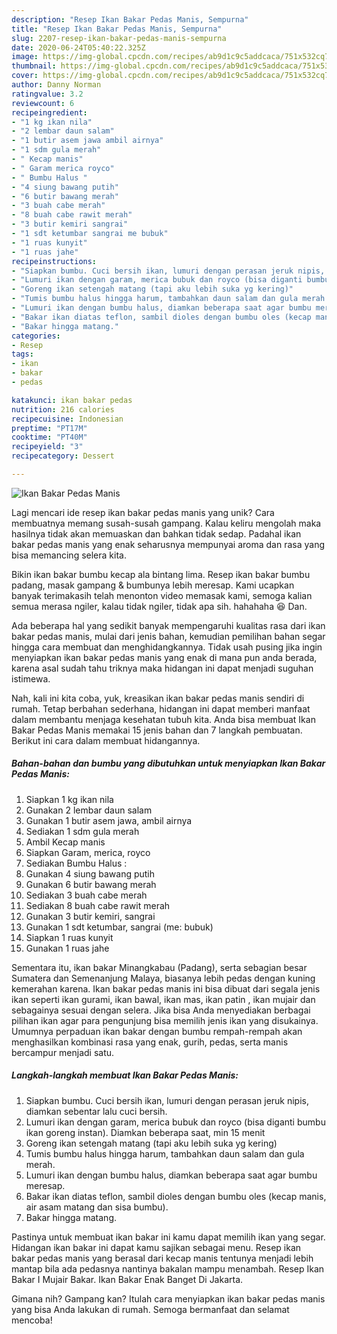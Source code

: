 ```yaml
---
description: "Resep Ikan Bakar Pedas Manis, Sempurna"
title: "Resep Ikan Bakar Pedas Manis, Sempurna"
slug: 2207-resep-ikan-bakar-pedas-manis-sempurna
date: 2020-06-24T05:40:22.325Z
image: https://img-global.cpcdn.com/recipes/ab9d1c9c5addcaca/751x532cq70/ikan-bakar-pedas-manis-foto-resep-utama.jpg
thumbnail: https://img-global.cpcdn.com/recipes/ab9d1c9c5addcaca/751x532cq70/ikan-bakar-pedas-manis-foto-resep-utama.jpg
cover: https://img-global.cpcdn.com/recipes/ab9d1c9c5addcaca/751x532cq70/ikan-bakar-pedas-manis-foto-resep-utama.jpg
author: Danny Norman
ratingvalue: 3.2
reviewcount: 6
recipeingredient:
- "1 kg ikan nila"
- "2 lembar daun salam"
- "1 butir asem jawa ambil airnya"
- "1 sdm gula merah"
- " Kecap manis"
- " Garam merica royco"
- " Bumbu Halus "
- "4 siung bawang putih"
- "6 butir bawang merah"
- "3 buah cabe merah"
- "8 buah cabe rawit merah"
- "3 butir kemiri sangrai"
- "1 sdt ketumbar sangrai me bubuk"
- "1 ruas kunyit"
- "1 ruas jahe"
recipeinstructions:
- "Siapkan bumbu. Cuci bersih ikan, lumuri dengan perasan jeruk nipis, diamkan sebentar lalu cuci bersih."
- "Lumuri ikan dengan garam, merica bubuk dan royco (bisa diganti bumbu ikan goreng instan). Diamkan beberapa saat, min 15 menit"
- "Goreng ikan setengah matang (tapi aku lebih suka yg kering)"
- "Tumis bumbu halus hingga harum, tambahkan daun salam dan gula merah."
- "Lumuri ikan dengan bumbu halus, diamkan beberapa saat agar bumbu meresap."
- "Bakar ikan diatas teflon, sambil dioles dengan bumbu oles (kecap manis, air asam matang dan sisa bumbu)."
- "Bakar hingga matang."
categories:
- Resep
tags:
- ikan
- bakar
- pedas

katakunci: ikan bakar pedas 
nutrition: 216 calories
recipecuisine: Indonesian
preptime: "PT17M"
cooktime: "PT40M"
recipeyield: "3"
recipecategory: Dessert

---
```



![Ikan Bakar Pedas Manis](https://img-global.cpcdn.com/recipes/ab9d1c9c5addcaca/751x532cq70/ikan-bakar-pedas-manis-foto-resep-utama.jpg)

Lagi mencari ide resep ikan bakar pedas manis yang unik? Cara membuatnya memang susah-susah gampang. Kalau keliru mengolah maka hasilnya tidak akan memuaskan dan bahkan tidak sedap. Padahal ikan bakar pedas manis yang enak seharusnya mempunyai aroma dan rasa yang bisa memancing selera kita.

Bikin ikan bakar bumbu kecap ala bintang lima. Resep ikan bakar bumbu padang, masak gampang &amp; bumbunya lebih meresap. Kami ucapkan banyak terimakasih telah menonton video memasak kami, semoga kalian semua merasa ngiler, kalau tidak ngiler, tidak apa sih. hahahaha 😆 Dan.

Ada beberapa hal yang sedikit banyak mempengaruhi kualitas rasa dari ikan bakar pedas manis, mulai dari jenis bahan, kemudian pemilihan bahan segar hingga cara membuat dan menghidangkannya. Tidak usah pusing jika ingin menyiapkan ikan bakar pedas manis yang enak di mana pun anda berada, karena asal sudah tahu triknya maka hidangan ini dapat menjadi suguhan istimewa.


Nah, kali ini kita coba, yuk, kreasikan ikan bakar pedas manis sendiri di rumah. Tetap berbahan sederhana, hidangan ini dapat memberi manfaat dalam membantu menjaga kesehatan tubuh kita. Anda bisa membuat Ikan Bakar Pedas Manis memakai 15 jenis bahan dan 7 langkah pembuatan. Berikut ini cara dalam membuat hidangannya.

<!--inarticleads1-->

##### Bahan-bahan dan bumbu yang dibutuhkan untuk menyiapkan Ikan Bakar Pedas Manis:

1. Siapkan 1 kg ikan nila
1. Gunakan 2 lembar daun salam
1. Gunakan 1 butir asem jawa, ambil airnya
1. Sediakan 1 sdm gula merah
1. Ambil  Kecap manis
1. Siapkan  Garam, merica, royco
1. Sediakan  Bumbu Halus :
1. Gunakan 4 siung bawang putih
1. Gunakan 6 butir bawang merah
1. Sediakan 3 buah cabe merah
1. Sediakan 8 buah cabe rawit merah
1. Gunakan 3 butir kemiri, sangrai
1. Gunakan 1 sdt ketumbar, sangrai (me: bubuk)
1. Siapkan 1 ruas kunyit
1. Gunakan 1 ruas jahe


Sementara itu, ikan bakar Minangkabau (Padang), serta sebagian besar Sumatera dan Semenanjung Malaya, biasanya lebih pedas dengan kuning kemerahan karena. Ikan bakar pedas manis ini bisa dibuat dari segala jenis ikan seperti ikan gurami, ikan bawal, ikan mas, ikan patin , ikan mujair dan sebagainya sesuai dengan selera. Jika bisa Anda menyediakan berbagai pilihan ikan agar para pengunjung bisa memilih jenis ikan yang disukainya. Umumnya perpaduan ikan bakar dengan bumbu rempah-rempah akan menghasilkan kombinasi rasa yang enak, gurih, pedas, serta manis bercampur menjadi satu. 

<!--inarticleads2-->

##### Langkah-langkah membuat Ikan Bakar Pedas Manis:

1. Siapkan bumbu. Cuci bersih ikan, lumuri dengan perasan jeruk nipis, diamkan sebentar lalu cuci bersih.
1. Lumuri ikan dengan garam, merica bubuk dan royco (bisa diganti bumbu ikan goreng instan). Diamkan beberapa saat, min 15 menit
1. Goreng ikan setengah matang (tapi aku lebih suka yg kering)
1. Tumis bumbu halus hingga harum, tambahkan daun salam dan gula merah.
1. Lumuri ikan dengan bumbu halus, diamkan beberapa saat agar bumbu meresap.
1. Bakar ikan diatas teflon, sambil dioles dengan bumbu oles (kecap manis, air asam matang dan sisa bumbu).
1. Bakar hingga matang.


Pastinya untuk membuat ikan bakar ini kamu dapat memilih ikan yang segar. Hidangan ikan bakar ini dapat kamu sajikan sebagai menu. Resep ikan bakar pedas manis yang berasal dari kecap manis tentunya menjadi lebih mantap bila ada pedasnya nantinya bakalan mampu menambah. Resep Ikan Bakar I Mujair Bakar. Ikan Bakar Enak Banget Di Jakarta. 

Gimana nih? Gampang kan? Itulah cara menyiapkan ikan bakar pedas manis yang bisa Anda lakukan di rumah. Semoga bermanfaat dan selamat mencoba!
